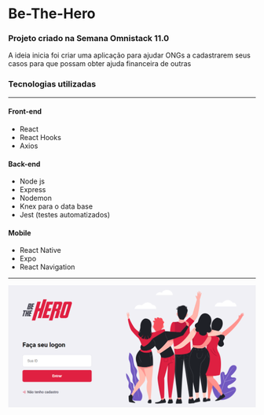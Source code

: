 # Be-The-Hero
### Projeto criado na Semana Omnistack 11.0
<p>A ideia inicia foi criar uma aplicação para ajudar ONGs a cadastrarem seus casos
para que possam obter ajuda financeira de outras<p/>

### Tecnologias utilizadas
<hr>

#### Front-end
<ul>
  <li>React</li>
  <li>React Hooks</li>
  <li>Axios</li>
</ul>

#### Back-end
<ul>
    <li>Node js</li>
    <li>Express</li>
    <li>Nodemon</li>
    <li>Knex para o data base</li>
    <li>Jest (testes automatizados)</li>
</ul>

#### Mobile
<ul>
   <li>React Native</li>
   <li>Expo</li>
   <li>React Navigation</li>
</ul>
<hr>
<p align="center">
<img src="https://github.com/Jean-Domingues/Be-The-Hero/blob/master/assets/BeTheHero.png">
</p>

